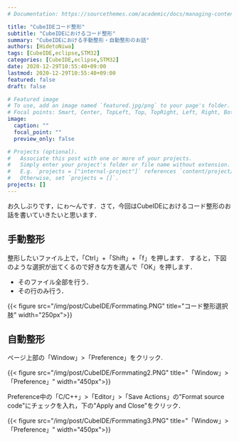 ```yaml
---
# Documentation: https://sourcethemes.com/academic/docs/managing-content/

title: "CubeIDEコード整形"
subtitle: "CubeIDEにおけるコード整形"
summary: "CubeIDEにおける手動整形・自動整形のお話"
authors: [HidetoNiwa]
tags: [CubeIDE,eclipse,STM32]
categories: [CubeIDE,eclipse,STM32]
date: 2020-12-29T10:55:40+09:00
lastmod: 2020-12-29T10:55:40+09:00
featured: false
draft: false

# Featured image
# To use, add an image named `featured.jpg/png` to your page's folder.
# Focal points: Smart, Center, TopLeft, Top, TopRight, Left, Right, BottomLeft, Bottom, BottomRight.
image:
  caption: ""
  focal_point: ""
  preview_only: false

# Projects (optional).
#   Associate this post with one or more of your projects.
#   Simply enter your project's folder or file name without extension.
#   E.g. `projects = ["internal-project"]` references `content/project/deep-learning/index.md`.
#   Otherwise, set `projects = []`.
projects: []
---
```

お久しぶりです，にゎ～んです．さて，今回はCubeIDEにおけるコード整形のお話を書いていきたいと思います．

## 手動整形

整形したいファイル上で，「Ctrl」+「Shift」+「f」を押します．
すると，下図のような選択が出てくるので好きな方を選んで「OK」を押します．

* そのファイル全部を行う．
* その行のみ行う．

{{< figure src="/img/post/CubeIDE/Formmating.PNG" title="コード整形選択肢" width="250px">}}

## 自動整形

ページ上部の「Window」>「Preference」をクリック.

{{< figure src="/img/post/CubeIDE/Formmating2.PNG" title="「Window」>「Preference」" width="450px">}}

Preference中の「C/C++」>「Editor」>「Save Actions」の"Format source code"にチェックを入れ，下の"Apply and Close"をクリック．

{{< figure src="/img/post/CubeIDE/Formmating3.PNG" title="「Window」>「Preference」" width="450px">}}
